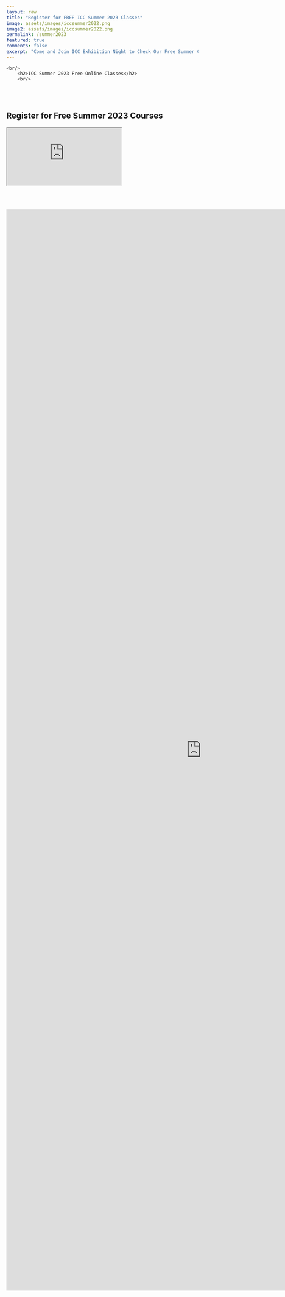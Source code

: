 ```yaml
---
layout: raw
title: "Register for FREE ICC Summer 2023 Classes"
image: assets/images/iccsummer2022.png
image2: assets/images/iccsummer2022.png
permalink: /summer2023
featured: true
comments: false
excerpt: "Come and Join ICC Exhibition Night to Check Our Free Summer Courses!"
---
```


<link rel="stylesheet" href="/assets/css/gallery.css">

<div class="container">

    <br/>
        <h2>ICC Summer 2023 Free Online Classes</h2>
        <br/>

<br/><br/>

<h2>Register for Free Summer 2023 Courses </h2>

<iframe src="https://docs.google.com/document/d/e/2PACX-1vQzqZsX0dQDgS5E7hHLp9PpGdIWFkLQ0ITaEkjvjUClawUM9vcumfCr-0MW1zHUOYIbIGsAVbCZ63z5/pub?embedded=true"></iframe>

<br/><br/>
<iframe src="https://docs.google.com/forms/d/e/1FAIpQLSdM9WVQMaDpnaAMIqOn3hUEf3RgvxRtWukEWYcib91tahYOGQ/viewform" width="1024" height="2842" frameborder="0" marginheight="0" marginwidth="0">Loading…</iframe>

</div>

<div>

<br/><br/>

</div>
